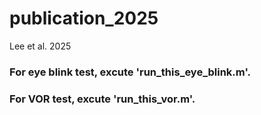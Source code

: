 # publication_2025
Lee et al. 2025
### For eye blink test, excute 'run_this_eye_blink.m'.
### For VOR test, excute 'run_this_vor.m'.

